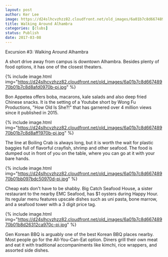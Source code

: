 ```yaml
---
layout: post
author: Ker Lee
image: https://d24slhcvzhzz82.cloudfront.net/old_images/6a01b7c8d66748970b01b7c8d8afaa970b-pi.jpg
title: Walking Around Alhambra
categories: [clubs]
status: Publish
date: 2017-03-08
---
```


Excursion #3: Walking Around Alhambra

<div class="photo-caption caption-xid-6a01b7c8d66748970b01b7c8d8afaa970b" id="caption-xid-6a01b7c8d66748970b01b7c8d8afaa970b">A short drive away from campus is downtown Alhambra. Besides plenty of food options, it has one of the closest theaters.


{% include image.html img="https://d24slhcvzhzz82.cloudfront.net/old_images/6a01b7c8d66748970b01b7c8d8afd0970b-pi.jpg" %}<div class="photo-caption caption-xid-6a01b7c8d66748970b01b7c8d8afd0970b" id="caption-xid-6a01b7c8d66748970b01b7c8d8afd0970b">Bon Appetea offers boba, macarons, kale salads and also deep fried Chinese snacks. It is the setting of a Youtube short by Wong Fu Productions, "How Old Is She?!" that has garnered over 4 million views since it published in 2015.


{% include image.html img="https://d24slhcvzhzz82.cloudfront.net/old_images/6a01b7c8d66748970b01b7c8d8aff1970b-pi.jpg" %}<div class="photo-caption caption-xid-6a01b7c8d66748970b01b7c8d8aff1970b" id="caption-xid-6a01b7c8d66748970b01b7c8d8aff1970b">The line at Boiling Crab is always long, but it is worth the wait for plastic baggies full of flavorful crayfish, shrimp and other seafood. The food is dumped out in front of you on the table, where you can go at it with your bare hands.


{% include image.html img="https://d24slhcvzhzz82.cloudfront.net/old_images/6a01b7c8d66748970b01bb097bdc50970d-pi.jpg" %}<div class="photo-caption caption-xid-6a01b7c8d66748970b01bb097bdc50970d" id="caption-xid-6a01b7c8d66748970b01bb097bdc50970d">Cheap eats don't have to be shabby. Big Catch Seafood House, a sister restaurant to the nearby EMC Seafood, has $1 oysters during Happy Hour. Its regular menu features upscale dishes such as uni pasta, bone marrow, and a seafood tower with a 3 digit price tag.


{% include image.html img="https://d24slhcvzhzz82.cloudfront.net/old_images/6a01b7c8d66748970b01b8d26312ca970c-pi.jpg" %}<div class="photo-caption caption-xid-6a01b7c8d66748970b01b8d26312ca970c" id="caption-xid-6a01b7c8d66748970b01b8d26312ca970c">Gen Korean BBQ is arguably one of the best Korean BBQ places nearby. Most people go for the All-You-Can-Eat option. Diners grill their own meat and eat it with traditional accompaniments like kimchi, rice wrappers, and assorted side dishes.

